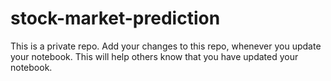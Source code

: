 # stock-market-prediction
This is a private repo. Add your changes to this repo, whenever you update your notebook. This will help others know that you have updated your notebook.
